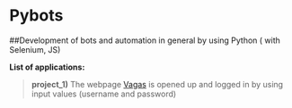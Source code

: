 # Pybots
##Development of bots and automation in general by using Python ( with Selenium, JS)

**List of applications:**
>**project_1)** The webpage [Vagas](https://www.vagas.com.br) is opened up and logged in by using input values (username and password)
